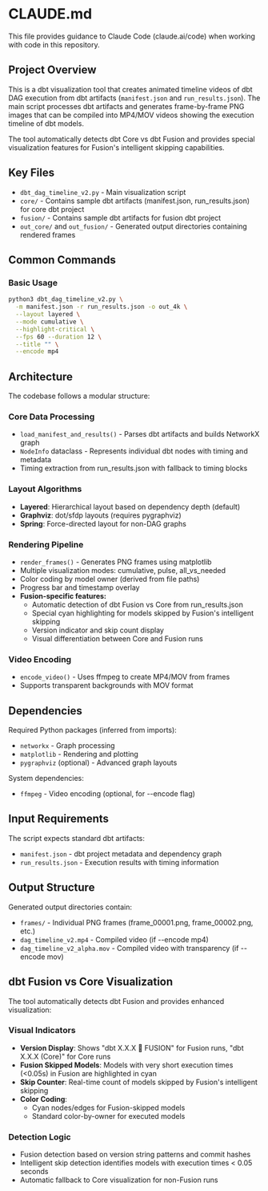 # CLAUDE.md

This file provides guidance to Claude Code (claude.ai/code) when working with code in this repository.

## Project Overview

This is a dbt visualization tool that creates animated timeline videos of dbt DAG execution from dbt artifacts (`manifest.json` and `run_results.json`). The main script processes dbt artifacts and generates frame-by-frame PNG images that can be compiled into MP4/MOV videos showing the execution timeline of dbt models.

The tool automatically detects dbt Core vs dbt Fusion and provides special visualization features for Fusion's intelligent skipping capabilities.

## Key Files

- `dbt_dag_timeline_v2.py` - Main visualization script
- `core/` - Contains sample dbt artifacts (manifest.json, run_results.json) for core dbt project
- `fusion/` - Contains sample dbt artifacts for fusion dbt project
- `out_core/` and `out_fusion/` - Generated output directories containing rendered frames

## Common Commands

### Basic Usage
```bash
python3 dbt_dag_timeline_v2.py \
  -m manifest.json -r run_results.json -o out_4k \
  --layout layered \
  --mode cumulative \
  --highlight-critical \
  --fps 60 --duration 12 \
  --title "" \
  --encode mp4
```


## Architecture

The codebase follows a modular structure:

### Core Data Processing
- `load_manifest_and_results()` - Parses dbt artifacts and builds NetworkX graph
- `NodeInfo` dataclass - Represents individual dbt nodes with timing and metadata
- Timing extraction from run_results.json with fallback to timing blocks

### Layout Algorithms
- **Layered**: Hierarchical layout based on dependency depth (default)
- **Graphviz**: dot/sfdp layouts (requires pygraphviz)
- **Spring**: Force-directed layout for non-DAG graphs

### Rendering Pipeline
- `render_frames()` - Generates PNG frames using matplotlib
- Multiple visualization modes: cumulative, pulse, all_vs_needed
- Color coding by model owner (derived from file paths)
- Progress bar and timestamp overlay
- **Fusion-specific features:**
  - Automatic detection of dbt Fusion vs Core from run_results.json
  - Special cyan highlighting for models skipped by Fusion's intelligent skipping
  - Version indicator and skip count display
  - Visual differentiation between Core and Fusion runs

### Video Encoding
- `encode_video()` - Uses ffmpeg to create MP4/MOV from frames
- Supports transparent backgrounds with MOV format

## Dependencies

Required Python packages (inferred from imports):
- `networkx` - Graph processing
- `matplotlib` - Rendering and plotting
- `pygraphviz` (optional) - Advanced graph layouts

System dependencies:
- `ffmpeg` - Video encoding (optional, for --encode flag)

## Input Requirements

The script expects standard dbt artifacts:
- `manifest.json` - dbt project metadata and dependency graph
- `run_results.json` - Execution results with timing information

## Output Structure

Generated output directories contain:
- `frames/` - Individual PNG frames (frame_00001.png, frame_00002.png, etc.)
- `dag_timeline_v2.mp4` - Compiled video (if --encode mp4)
- `dag_timeline_v2_alpha.mov` - Compiled video with transparency (if --encode mov)

## dbt Fusion vs Core Visualization

The tool automatically detects dbt Fusion and provides enhanced visualization:

### Visual Indicators
- **Version Display**: Shows "dbt X.X.X 🚀 FUSION" for Fusion runs, "dbt X.X.X (Core)" for Core runs
- **Fusion Skipped Models**: Models with very short execution times (<0.05s) in Fusion are highlighted in cyan
- **Skip Counter**: Real-time count of models skipped by Fusion's intelligent skipping
- **Color Coding**: 
  - Cyan nodes/edges for Fusion-skipped models
  - Standard color-by-owner for executed models

### Detection Logic
- Fusion detection based on version string patterns and commit hashes
- Intelligent skip detection identifies models with execution times < 0.05 seconds
- Automatic fallback to Core visualization for non-Fusion runs